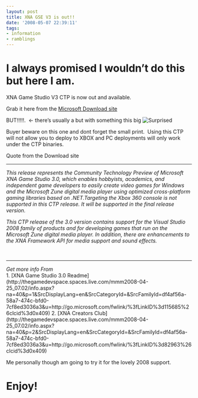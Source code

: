 ```yaml
---
layout: post
title: XNA GSE V3 is out!!
date: '2008-05-07 22:39:11'
tags:
- information
- ramblings
---
```


# I always promised I wouldn’t do this but here I am.

XNA Game Studio V3 CTP is now out and available.

Grab it here from the [Microsoft Download site](https://www.microsoft.com/downloads/details.aspx?FamilyID=df4af56a-58a7-474c-bfd0-7cf8ed3036a3&DisplayLang=en)

BUT!!!!!.&nbsp; \<- there’s usually a but with something this big ![Surprised](http://shared.live.com/HjKMzTS-xzcms40!CabizA/emoticons/smile_omg.gif "Surprised")

Buyer beware on this one and dont forget the small print.&nbsp; Using this CTP will not allow you to deploy to XBOX and PC deployments will only work under the CTP binaries.

Quote from the Download site

* * *
<address>
<span><span>This release represents the Community Technology Preview of Microsoft XNA Game Studio 3.0, which enables hobbyists, academics, and independent game developers to easily create video games for Windows and the Microsoft Zune digital media player using optimized cross-platform gaming libraries based on .NET.</span></span>Targeting the Xbox 360 console is not supported in this CTP release. It will be supported in the final release version.
<p>This CTP release of the 3.0 version contains support for the Visual Studio 2008 family of products and for developing games that run on the Microsoft Zune digital media player. In addition, there are enhancements to the XNA Framework API for media support and sound effects.</p>
</address>

&nbsp;

* * *
<address>Get more info From</address>
1. [XNA Game Studio 3.0 Readme](http://thegamedevspace.spaces.live.com/mmm2008-04-25_07.02/info.aspx?na=40&p=1&SrcDisplayLang=en&SrcCategoryId=&SrcFamilyId=df4af56a-58a7-474c-bfd0-7cf8ed3036a3&u=http://go.microsoft.com/fwlink/%3fLinkID%3d115685%26clcid%3d0x409)
2. [XNA Creators Club](http://thegamedevspace.spaces.live.com/mmm2008-04-25_07.02/info.aspx?na=40&p=2&SrcDisplayLang=en&SrcCategoryId=&SrcFamilyId=df4af56a-58a7-474c-bfd0-7cf8ed3036a3&u=http://go.microsoft.com/fwlink/%3fLinkID%3d82963%26clcid%3d0x409)

Me personally though am going to try it for the lovely 2008 support.

# Enjoy!

&nbsp;

